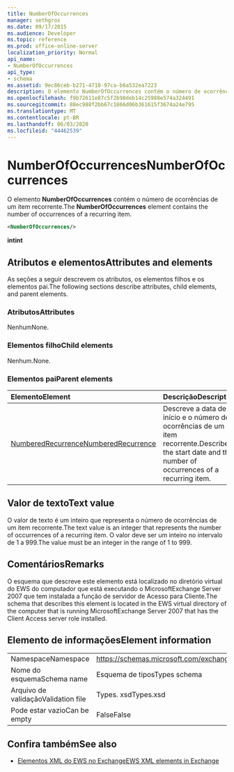 ```yaml
---
title: NumberOfOccurrences
manager: sethgros
ms.date: 09/17/2015
ms.audience: Developer
ms.topic: reference
ms.prod: office-online-server
localization_priority: Normal
api_name:
- NumberOfOccurrences
api_type:
- schema
ms.assetid: 9ec86ceb-b271-4718-97ca-b6a532ea7223
description: O elemento NumberOfOccurrences contém o número de ocorrências de um item recorrente.
ms.openlocfilehash: f9b72611e87c5f2b98deb14c25988e574a324491
ms.sourcegitcommit: 88ec988f2bb67c1866d06b361615f3674a24e795
ms.translationtype: MT
ms.contentlocale: pt-BR
ms.lasthandoff: 06/03/2020
ms.locfileid: "44462539"
---
```

# <a name="numberofoccurrences"></a><span data-ttu-id="96233-103">NumberOfOccurrences</span><span class="sxs-lookup"><span data-stu-id="96233-103">NumberOfOccurrences</span></span>

<span data-ttu-id="96233-104">O elemento **NumberOfOccurrences** contém o número de ocorrências de um item recorrente.</span><span class="sxs-lookup"><span data-stu-id="96233-104">The **NumberOfOccurrences** element contains the number of occurrences of a recurring item.</span></span> 
  
```xml
<NumberOfOccurrences/>
```

 <span data-ttu-id="96233-105">**int**</span><span class="sxs-lookup"><span data-stu-id="96233-105">**int**</span></span>
## <a name="attributes-and-elements"></a><span data-ttu-id="96233-106">Atributos e elementos</span><span class="sxs-lookup"><span data-stu-id="96233-106">Attributes and elements</span></span>

<span data-ttu-id="96233-107">As seções a seguir descrevem os atributos, os elementos filhos e os elementos pai.</span><span class="sxs-lookup"><span data-stu-id="96233-107">The following sections describe attributes, child elements, and parent elements.</span></span>
  
### <a name="attributes"></a><span data-ttu-id="96233-108">Atributos</span><span class="sxs-lookup"><span data-stu-id="96233-108">Attributes</span></span>

<span data-ttu-id="96233-109">Nenhum</span><span class="sxs-lookup"><span data-stu-id="96233-109">None.</span></span>
  
### <a name="child-elements"></a><span data-ttu-id="96233-110">Elementos filho</span><span class="sxs-lookup"><span data-stu-id="96233-110">Child elements</span></span>

<span data-ttu-id="96233-111">Nenhum.</span><span class="sxs-lookup"><span data-stu-id="96233-111">None.</span></span>
  
### <a name="parent-elements"></a><span data-ttu-id="96233-112">Elementos pai</span><span class="sxs-lookup"><span data-stu-id="96233-112">Parent elements</span></span>

|<span data-ttu-id="96233-113">**Elemento**</span><span class="sxs-lookup"><span data-stu-id="96233-113">**Element**</span></span>|<span data-ttu-id="96233-114">**Descrição**</span><span class="sxs-lookup"><span data-stu-id="96233-114">**Description**</span></span>|
|:-----|:-----|
|[<span data-ttu-id="96233-115">NumberedRecurrence</span><span class="sxs-lookup"><span data-stu-id="96233-115">NumberedRecurrence</span></span>](numberedrecurrence.md) <br/> |<span data-ttu-id="96233-116">Descreve a data de início e o número de ocorrências de um item recorrente.</span><span class="sxs-lookup"><span data-stu-id="96233-116">Describes the start date and the number of occurrences of a recurring item.</span></span>  <br/> |
   
## <a name="text-value"></a><span data-ttu-id="96233-117">Valor de texto</span><span class="sxs-lookup"><span data-stu-id="96233-117">Text value</span></span>

<span data-ttu-id="96233-118">O valor de texto é um inteiro que representa o número de ocorrências de um item recorrente.</span><span class="sxs-lookup"><span data-stu-id="96233-118">The text value is an integer that represents the number of occurrences of a recurring item.</span></span> <span data-ttu-id="96233-119">O valor deve ser um inteiro no intervalo de 1 a 999.</span><span class="sxs-lookup"><span data-stu-id="96233-119">The value must be an integer in the range of 1 to 999.</span></span>
  
## <a name="remarks"></a><span data-ttu-id="96233-120">Comentários</span><span class="sxs-lookup"><span data-stu-id="96233-120">Remarks</span></span>

<span data-ttu-id="96233-121">O esquema que descreve este elemento está localizado no diretório virtual do EWS do computador que está executando o MicrosoftExchange Server 2007 que tem instalada a função de servidor de Acesso para Cliente.</span><span class="sxs-lookup"><span data-stu-id="96233-121">The schema that describes this element is located in the EWS virtual directory of the computer that is running MicrosoftExchange Server 2007 that has the Client Access server role installed.</span></span>
  
## <a name="element-information"></a><span data-ttu-id="96233-122">Elemento de informações</span><span class="sxs-lookup"><span data-stu-id="96233-122">Element information</span></span>

|||
|:-----|:-----|
|<span data-ttu-id="96233-123">Namespace</span><span class="sxs-lookup"><span data-stu-id="96233-123">Namespace</span></span>  <br/> |https://schemas.microsoft.com/exchange/services/2006/types  <br/> |
|<span data-ttu-id="96233-124">Nome do esquema</span><span class="sxs-lookup"><span data-stu-id="96233-124">Schema name</span></span>  <br/> |<span data-ttu-id="96233-125">Esquema de tipos</span><span class="sxs-lookup"><span data-stu-id="96233-125">Types schema</span></span>  <br/> |
|<span data-ttu-id="96233-126">Arquivo de validação</span><span class="sxs-lookup"><span data-stu-id="96233-126">Validation file</span></span>  <br/> |<span data-ttu-id="96233-127">Types. xsd</span><span class="sxs-lookup"><span data-stu-id="96233-127">Types.xsd</span></span>  <br/> |
|<span data-ttu-id="96233-128">Pode estar vazio</span><span class="sxs-lookup"><span data-stu-id="96233-128">Can be empty</span></span>  <br/> |<span data-ttu-id="96233-129">False</span><span class="sxs-lookup"><span data-stu-id="96233-129">False</span></span>  <br/> |
   
## <a name="see-also"></a><span data-ttu-id="96233-130">Confira também</span><span class="sxs-lookup"><span data-stu-id="96233-130">See also</span></span>



- [<span data-ttu-id="96233-131">Elementos XML do EWS no Exchange</span><span class="sxs-lookup"><span data-stu-id="96233-131">EWS XML elements in Exchange</span></span>](ews-xml-elements-in-exchange.md)

